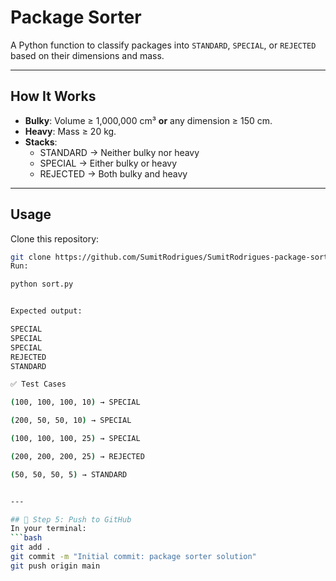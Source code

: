 # Package Sorter

A Python function to classify packages into `STANDARD`, `SPECIAL`, or `REJECTED` based on their dimensions and mass.

---

## How It Works
- **Bulky**: Volume ≥ 1,000,000 cm³ **or** any dimension ≥ 150 cm.
- **Heavy**: Mass ≥ 20 kg.
- **Stacks**:
  - STANDARD → Neither bulky nor heavy
  - SPECIAL → Either bulky or heavy
  - REJECTED → Both bulky and heavy

---

## Usage
Clone this repository:
```bash
git clone https://github.com/SumitRodrigues/SumitRodrigues-package-sorter.git
Run:

python sort.py


Expected output:

SPECIAL
SPECIAL
SPECIAL
REJECTED
STANDARD

✅ Test Cases

(100, 100, 100, 10) → SPECIAL

(200, 50, 50, 10) → SPECIAL

(100, 100, 100, 25) → SPECIAL

(200, 200, 200, 25) → REJECTED

(50, 50, 50, 5) → STANDARD


---

## 🔹 Step 5: Push to GitHub
In your terminal:
```bash
git add .
git commit -m "Initial commit: package sorter solution"
git push origin main
